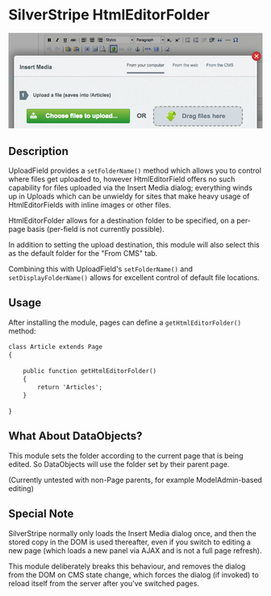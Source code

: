 # SilverStripe HtmlEditorFolder

![Screenshot](https://raw.githubusercontent.com/bcairns/silverstripe-htmleditorfolder/master/screenshot.png)

## Description

UploadField provides a `setFolderName()` method which allows you to control where files get uploaded to, however HtmlEditorField offers no such capability for files uploaded via the Insert Media dialog; everything winds up in Uploads which can be unwieldy for sites that make heavy usage of HtmlEditorFields with inline images or other files.

HtmlEditorFolder allows for a destination folder to be specified, on a per-page basis (per-field is not currently possible).

In addition to setting the upload destination, this module will also select this as the default folder for the "From CMS" tab.

Combining this with UploadField's `setFolderName()` and `setDisplayFolderName()` allows for excellent control of default file locations.

## Usage

After installing the module, pages can define a `getHtmlEditorFolder()` method:

```
class Article extends Page
{

	public function getHtmlEditorFolder()
	{
		return 'Articles';
	}
	
}
```

## What About DataObjects?

This module sets the folder according to the current page that is being edited.  So DataObjects will use the folder set by their parent page.

(Currently untested with non-Page parents, for example ModelAdmin-based editing)


## Special Note

SilverStripe normally only loads the Insert Media dialog once, and then the stored copy in the DOM is used thereafter, even if you switch to editing a new page (which loads a new panel via AJAX and is not a full page refresh).

This module deliberately breaks this behaviour, and removes the dialog from the DOM on CMS state change, which forces the dialog (if invoked) to reload itself from the server after you've switched pages.
